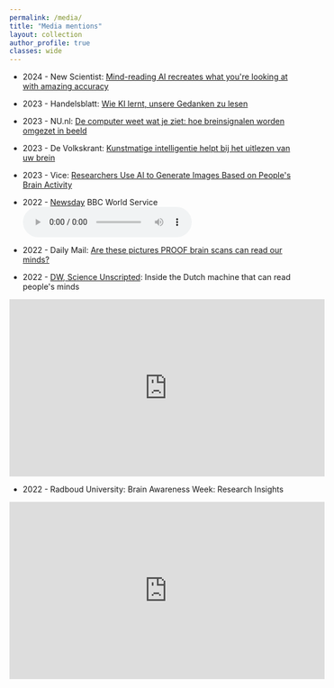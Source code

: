 ```yaml
---
permalink: /media/
title: "Media mentions"
layout: collection
author_profile: true
classes: wide
---
```


* 2024 - New Scientist: [Mind-reading AI recreates what you're looking at with amazing accuracy](https://www.newscientist.com/article/2438107-mind-reading-ai-recreates-what-youre-looking-at-with-amazing-accuracy/)

* 2023 - Handelsblatt: [Wie KI lernt, unsere Gedanken zu lesen](/assets/Seiten_72_73_Handelsblatt_2023-06-30.pdf)

* 2023 - NU.nl: [De computer weet wat je ziet: hoe breinsignalen worden omgezet in beeld](https://www.nu.nl/tech/6261140/de-computer-weet-wat-je-ziet-hoe-breinsignalen-worden-omgezet-in-beeld.html)

* 2023 - De Volkskrant: [Kunstmatige intelligentie helpt bij het uitlezen van uw brein](https://www.volkskrant.nl/voorpagina/kunstmatige-intelligentie-helpt-bij-het-uitlezen-van-uw-brein-~b8f6a303/)

* 2023 - Vice: [Researchers Use AI to Generate Images Based on People's Brain Activity](https://www.vice.com/en/article/wxje8n/researchers-use-ai-to-generate-images-based-on-peoples-brain-activity)

* 2022 - <a href="https://www.bbc.co.uk/programmes/p00w940j">Newsday</a> BBC World Service
<audio src="/assets/bbc.mp3" controls preload></audio>

* 2022 - Daily Mail: [Are these pictures PROOF brain scans can read our minds?](https://www.mailplus.co.uk/edition/health/good-health/214983/are-these-pictures-proof-brain-scans-can-read-our-minds)

* 2022 - <a href="https://www.dw.com/en/science-unscripted-for-you-from-europe/a-19392377">DW, Science Unscripted</a>: Inside the Dutch machine that can read people's minds
<iframe width="560" height="315" src="https://www.youtube.com/embed/sL1CUWM1qaY" title="YouTube video player" frameborder="0" allow="accelerometer; autoplay; clipboard-write; encrypted-media; gyroscope; picture-in-picture" allowfullscreen></iframe>

* 2022 - Radboud University: Brain Awareness Week: Research Insights
<iframe width="560" height="315" src="https://www.youtube.com/embed/9xfq_Kod7KQ" title="YouTube video player" frameborder="0" allow="accelerometer; autoplay; clipboard-write; encrypted-media; gyroscope; picture-in-picture" allowfullscreen></iframe>